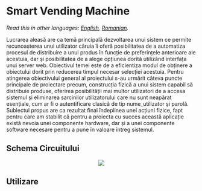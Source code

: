 # Smart Vending Machine

*Read this in other languages: [English](README.en.md), [Romanian](README.md).*

Lucrarea aleasă are ca temă principală dezvoltarea unui sistem ce permite recunoașterea unui utilizator căruia îi oferă posibilitatea de a automatiza procesul de distribuire a unui produs în funcție de preferințele anterioare ale acestuia, dar și posibilitatea de a alege opțiunea dorită utilizând interfața unui server web. Obiectivul temei este de a eficientiza modul de obținere a obiectului dorit prin reducerea timpul necesar selecției acestuia. 
Pentru atingerea obiectivului general al proiectului s-au urmărit câteva puncte principale de proiectare precum, construcția fizică a unui sistem capabil să distribuie produse, oferirea posibilității mai multor utilizatori de a accesa sistemul și eliminarea sarcinilor utilizatorului care nu sunt neapărat esențiale, cum ar fi o autentificare clasică de tip nume_utilizator și parolă. Subiectul propus are ca rezultat final îndeplinea unei acțiuni fizice, fapt pentru care am stabilit că pentru a proiecta cu succes această aplicație există nevoia unei componente hardware, dar și a
unei componente software necesare pentru a pune în valoare întreg sistemul. 

## Schema Circuitului

<p align="center">
  <img src="https://i.ibb.co/MBvXvCX/Schema-circuitului.png">
</p>

## Utilizare

